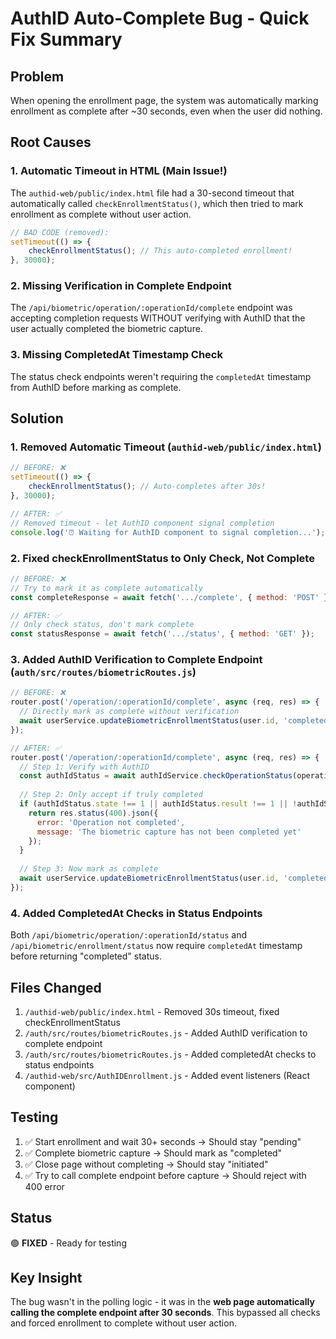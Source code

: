 # AuthID Auto-Complete Bug - Quick Fix Summary

## Problem
When opening the enrollment page, the system was automatically marking enrollment as complete after ~30 seconds, even when the user did nothing.

## Root Causes

### 1. Automatic Timeout in HTML (Main Issue!)
The `authid-web/public/index.html` file had a 30-second timeout that automatically called `checkEnrollmentStatus()`, which then tried to mark enrollment as complete without user action.

```javascript
// BAD CODE (removed):
setTimeout(() => {
    checkEnrollmentStatus(); // This auto-completed enrollment!
}, 30000);
```

### 2. Missing Verification in Complete Endpoint
The `/api/biometric/operation/:operationId/complete` endpoint was accepting completion requests WITHOUT verifying with AuthID that the user actually completed the biometric capture.

### 3. Missing CompletedAt Timestamp Check
The status check endpoints weren't requiring the `completedAt` timestamp from AuthID before marking as complete.

## Solution

### 1. Removed Automatic Timeout (`authid-web/public/index.html`)
```javascript
// BEFORE: ❌
setTimeout(() => {
    checkEnrollmentStatus(); // Auto-completes after 30s!
}, 30000);

// AFTER: ✅
// Removed timeout - let AuthID component signal completion
console.log('⏰ Waiting for AuthID component to signal completion...');
```

### 2. Fixed checkEnrollmentStatus to Only Check, Not Complete
```javascript
// BEFORE: ❌
// Try to mark it as complete automatically
const completeResponse = await fetch('.../complete', { method: 'POST' });

// AFTER: ✅
// Only check status, don't mark complete
const statusResponse = await fetch('.../status', { method: 'GET' });
```

### 3. Added AuthID Verification to Complete Endpoint (`auth/src/routes/biometricRoutes.js`)
```javascript
// BEFORE: ❌
router.post('/operation/:operationId/complete', async (req, res) => {
  // Directly mark as complete without verification
  await userService.updateBiometricEnrollmentStatus(user.id, 'completed');
});

// AFTER: ✅
router.post('/operation/:operationId/complete', async (req, res) => {
  // Step 1: Verify with AuthID
  const authIdStatus = await authIdService.checkOperationStatus(operationId);
  
  // Step 2: Only accept if truly completed
  if (authIdStatus.state !== 1 || authIdStatus.result !== 1 || !authIdStatus.completedAt) {
    return res.status(400).json({
      error: 'Operation not completed',
      message: 'The biometric capture has not been completed yet'
    });
  }
  
  // Step 3: Now mark as complete
  await userService.updateBiometricEnrollmentStatus(user.id, 'completed');
});
```

### 4. Added CompletedAt Checks in Status Endpoints
Both `/api/biometric/operation/:operationId/status` and `/api/biometric/enrollment/status` now require `completedAt` timestamp before returning "completed" status.

## Files Changed
1. `/authid-web/public/index.html` - Removed 30s timeout, fixed checkEnrollmentStatus
2. `/auth/src/routes/biometricRoutes.js` - Added AuthID verification to complete endpoint
3. `/auth/src/routes/biometricRoutes.js` - Added completedAt checks to status endpoints
4. `/authid-web/src/AuthIDEnrollment.js` - Added event listeners (React component)

## Testing
1. ✅ Start enrollment and wait 30+ seconds → Should stay "pending"
2. ✅ Complete biometric capture → Should mark as "completed"
3. ✅ Close page without completing → Should stay "initiated"
4. ✅ Try to call complete endpoint before capture → Should reject with 400 error

## Status
🟢 **FIXED** - Ready for testing

## Key Insight
The bug wasn't in the polling logic - it was in the **web page automatically calling the complete endpoint after 30 seconds**. This bypassed all checks and forced enrollment to complete without user action.
